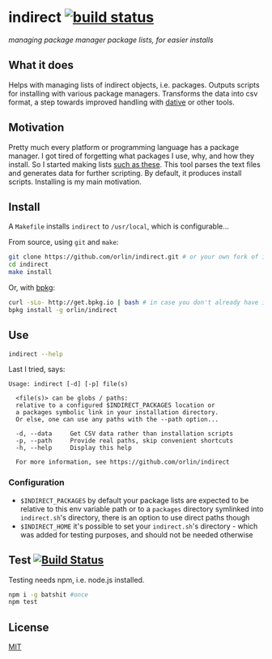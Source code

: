 # indirect [![build status](https://img.shields.io/travis/orlin/indirect.svg?style=flat-square)](http://travis-ci.org/orlin/indirect)

*managing package manager package lists, for easier installs*

## What it does

Helps with managing lists of indirect objects, i.e. packages.
Outputs scripts for installing with various package managers.
Transforms the data into csv format, a step towards improved handling with [dative](https://github.com/orlin/dative) or other tools.

## Motivation

Pretty much every platform or programming language has a package manager.
I got tired of forgetting what packages I use, why, and how they install.
So I started making lists [such as these](https://github.com/orlin/dots/tree/master/install/packages).
This tool parses the text files and generates data for further scripting.
By default, it produces install scripts. Installing is my main motivation.

## Install

A `Makefile` installs `indirect` to `/usr/local`, which is configurable...

From source, using `git` and `make`:

```sh
git clone https://github.com/orlin/indirect.git # or your own fork of it
cd indirect
make install
```

Or, with [bpkg](http://www.bpkg.io):

```sh
curl -sLo- http://get.bpkg.io | bash # in case you don't already have it
bpkg install -g orlin/indirect
```

## Use

```sh
indirect --help
```

Last I tried, says:

```text
Usage: indirect [-d] [-p] file(s)

  <file(s)> can be globs / paths:
  relative to a configured $INDIRECT_PACKAGES location or
  a packages symbolic link in your installation directory.
  Or else, one can use any paths with the --path option...

  -d, --data     Get CSV data rather than installation scripts
  -p, --path     Provide real paths, skip convenient shortcuts
  -h, --help     Display this help

  For more information, see https://github.com/orlin/indirect
```

### Configuration

* `$INDIRECT_PACKAGES` by default your package lists are expected to be relative to this env variable path or to a `packages` directory symlinked into `indirect.sh`'s directory, there is an option to use direct paths though
* `$INDIRECT_HOME` it's possible to set your `indirect.sh`'s directory - which was added for testing purposes, and should not be needed otherwise

## Test [![Build Status](https://img.shields.io/travis/orlin/indirect.svg?style=flat)](http://travis-ci.org/orlin/indirect)

Testing needs npm, i.e. node.js installed.

```sh
npm i -g batshit #once
npm test
```

## License

[MIT](http://orlin.mit-license.org)
